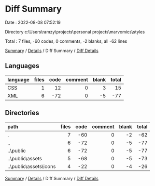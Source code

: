 # Diff Summary

Date : 2022-08-08 07:52:19

Directory c:\\Users\\ramzy\\projects\\personal projects\\marvomics\\styles

Total : 7 files,  -60 codes, 0 comments, -2 blanks, all -62 lines

[Summary](results.md) / [Details](details.md) / Diff Summary / [Diff Details](diff-details.md)

## Languages
| language | files | code | comment | blank | total |
| :--- | ---: | ---: | ---: | ---: | ---: |
| CSS | 1 | 12 | 0 | 3 | 15 |
| XML | 6 | -72 | 0 | -5 | -77 |

## Directories
| path | files | code | comment | blank | total |
| :--- | ---: | ---: | ---: | ---: | ---: |
| . | 7 | -60 | 0 | -2 | -62 |
| .. | 6 | -72 | 0 | -5 | -77 |
| ..\\public | 6 | -72 | 0 | -5 | -77 |
| ..\\public\\assets | 5 | -68 | 0 | -5 | -73 |
| ..\\public\\assets\\icons | 4 | -22 | 0 | -4 | -26 |

[Summary](results.md) / [Details](details.md) / Diff Summary / [Diff Details](diff-details.md)